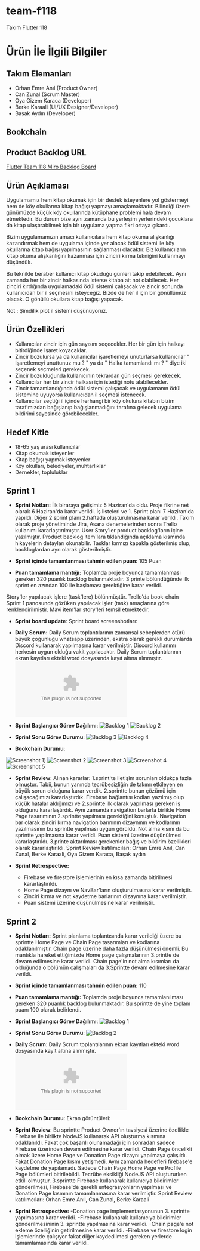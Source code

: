 # team-f118
Takım Flutter 118

# Ürün İle İlgili Bilgiler

## Takım Elemanları
- Orhan Emre Anıl (Product Owner)
- Can Zunal (Scrum Master)
- Oya Gizem Karaca (Developer)
- Berke Karaali (UI/UX Designer/Developer)
- Başak Aydın (Developer)

## Bookchain

## Product Backlog URL
[Flutter Team 118 Miro Backlog Board](https://miro.com/app/board/uXjVMBqgDPA=/?share_link_id=133335752534)

## Ürün Açıklaması

Uygulamamız hem kitap okumak için bir destek isteyenlere yol göstermeyi hem de köy okullarına kitap bağışı yapmayı amaçlamaktadır. Bilindiği üzere günümüzde küçük köy okullarında kütüphane problemi hala devam etmektedir. Bu durum bize aynı zamanda  bu yerleşim yerlerindeki çocuklara da kitap ulaştırabilmek için bir uygulama yapma fikri ortaya çıkardı.

Bizim uygulamamızın amacı kullanıcılara hem kitap okuma alışkanlığı kazandırmak hem de uygulama içinde yer alacak ödül sistemi ile köy okullarına kitap bağışı yapılmasının sağlanması olacaktır. Biz kullanıcıların kitap okuma alışkanlığını kazanması için zinciri kırma tekniğini kullanmayı düşündük.

Bu teknikle beraber kullanıcı kitap okuduğu günleri takip edebilecek. Aynı zamanda her bir zincir halkasında isterse kitaba ait not olabilecek. Her zinciri kırdığında uygulamadaki ödül sistemi çalışacak ve zincir sonunda kullanıcıdan bir il seçmesini isteyceğiz. Bizde de her il için bir gönüllümüz olacak. O gönüllü okullara kitap bağışı yapacak.

Not : Şimdilik plot il sistemi düşünüyoruz.

## Ürün Özellikleri

- Kullanıcılar zincir için gün sayısını seçecekler. Her bir gün için halkayı bitirdiğinde işaret koyacaklar.
- Zincir bozulursa ya da kullanıcılar işaretlemeyi unuturlarsa kullanıcılar " İşaretlemeyi unuttunuz mu ? " ya da " Halka tamamlandı mı ? " diye iki seçenek seçmeleri gerekecek.
- Zincir bozulduğunda kullanıcının tekrardan gün seçmesi gerekecek.
- Kullanıcılar her bir zincir halkası için istediği notu alabilecekler.
- Zincir tamamlandığında ödül sistemi çalışacak ve uygulamanın ödül sistemine uyuyorsa kullanıcıdan il seçmesi istenecek.
- Kullanıcılar seçtiği il içinde herhangi bir köy okuluna kitabın bizim tarafımızdan bağışlanıp bağışlanmadığını tarafına gelecek uygulama bildirimi sayesinde görebilecekler.

## Hedef Kitle

- 18-65 yaş arası kullanıcılar
- Kitap okumak isteyenler
- Kitap bağışı yapmak isteyenler
- Köy okulları, belediyeler, muhtarlıklar
- Dernekler, topluluklar

## Sprint 1

- **Sprint Notları:** İlk biraraya gelişimiz 5 Haziran'da oldu. Proje fikrine net olarak 6 Haziran'da karar verildi. İş listeleri ve 1. Sprint planı 7 Haziran'da yapıldı. Diğer 2 sprint planı 2.haftada oluşturulmasına karar verildi. Takım olarak proje yönetiminde Jira, Asana denemelerinden sonra Trello kullanımı kararlaştırılmıştır. User Story'ler product backlog'ların içine yazılmıştır. Product backlog item'lara tıklandığında açıklama kısmında hikayelerin detayları okunabilir. Tasklar kırmızı kapakla gösterilmiş olup, backloglardan ayrı olarak gösterilmiştir.

- **Sprint içinde tamamlanması tahmin edilen puan:** 105 Puan

- **Puan tamamlama mantığı:**  Toplamda proje boyunca tamamlanması gereken 320 puanlık backlog bulunmaktadır. 3 printe bölündüğünde ilk sprint en azından 100 ile başlaması gerektiğine karar verildi.

Story'ler yapılacak işlere (task'lere) bölünmüştür. Trello'da book-chain Sprint 1 panosunda gözüken yapılacak işler (task) amaçlarına göre renklendirilmiştir. Mavi item'lar story'leri temsil etmektedir.

- **Sprint board update**: Sprint board screenshotları:

- **Daily Scrum:** Daily Scrum toplantılarının zamansal sebeplerden ötürü büyük çoğunluğu whatsapp üzerinden, ekstra olarak gerekli durumlarda Discord kullanarak yapılmasına karar verilmiştir. Discord kullanımı herkesin uygun olduğu vakit yapılacaktır. Daily Scrum toplantılarının ekran kayıtları ekteki word dosyasında kayıt altına alınmıştır. ![Sprint 1 Daily Scrum Chats](https://github.com/orhanea/team-f118/blob/b97946f2cd7aa96a7cee7b05271c5b09c7deba3a/ProjectManagement/Sprint%201/Daily%20scrum%20Chats.docx)

- **Sprint Başlangıcı Görev Dağılımı**:
![Backlog 1](https://raw.githubusercontent.com/orhanea/team-f118/main/ProjectManagement/Sprint%201/Trello_Sprint_1_1.png)
![Backlog 2](https://raw.githubusercontent.com/orhanea/team-f118/main/ProjectManagement/Sprint%201/Trello_Sprint_1_1_2.png)

- **Sprint Sonu Görev Durumu**:
![Backlog 3](https://github.com/orhanea/team-f118/blob/03183e7b91e85e3b73bee881c8203454e4961af8/ProjectManagement/Sprint%201/Trello_Sprint_1_3.png)
![Backlog 4](https://github.com/orhanea/team-f118/blob/03183e7b91e85e3b73bee881c8203454e4961af8/ProjectManagement/Sprint%201/Trello_Sprint_1_4.png)


- **Bookchain Durumu**:

![Screenshot 1](https://github.com/orhanea/team-f118/blob/03183e7b91e85e3b73bee881c8203454e4961af8/ProjectManagement/Sprint%201/ForgotPassword.png))
![Screenshot 2](https://github.com/orhanea/team-f118/blob/03183e7b91e85e3b73bee881c8203454e4961af8/ProjectManagement/Sprint%201/Homepage.png)
![Screenshot 3](https://github.com/orhanea/team-f118/blob/03183e7b91e85e3b73bee881c8203454e4961af8/ProjectManagement/Sprint%201/Login.png)
![Screenshot 4](https://github.com/orhanea/team-f118/blob/03183e7b91e85e3b73bee881c8203454e4961af8/ProjectManagement/Sprint%201/Signin.png)
![Screenshot 5](https://github.com/orhanea/team-f118/blob/03183e7b91e85e3b73bee881c8203454e4961af8/ProjectManagement/Sprint%201/ZinciriK%C4%B1rPuan.png)

- **Sprint Review**: 
Alınan kararlar: 1.sprint'te iletişim sorunları oldukça fazla olmuştur. Tabii, bunun yanında tecrübesizliğin de
takımı etkileyen en büyük sorun olduğuna karar verdik. 2.sprintte bunun çözümü için çalışacağımızı kararlaştırdık. Firebase 
bağlantısı kodları yazılmış olup küçük hatalar aldığımızı ve 2.sprintte ilk olarak yapılması gereken iş
olduğunu kararlaştırdık. Aynı zamanda navigation barlarla birlikte Home Page tasarımının 2.sprintte yapılması gerektiğini konuştuk.
Navigation bar olarak zinciri kırma navigation barınının dizaynının ve kodlarının yazılmasının bu sprintte yapılması uygun görüldü.
Not alma kısmı da bu sprintte yapılmasına karar verildi. Puan sistemi üzerine düşünülmesi kararlaştırıldı. 3.printe aktarılması gerekenler
bağış ve bildirim özellikleri olarak kararlaştırıldı. Sprint Review katılımcıları: Orhan Emre Anıl, Can Zunal, Berke Karaali, Oya Gizem Karaca, Başak aydın

- **Sprint Retrospective:**

  - Firebase ve firestore işlemlerinin en kısa zamanda bitirilmesi kararlaştırıldı.
  - Home Page dizaynı ve NavBar'ların oluşturulmasına karar verilmiştir.
  - Zinciri kırma ve not kaydetme barlarının dizaynına karar verilmiştir.
  - Puan sistemi üzerine düşünülmesine karar verilmiştir.
 
## Sprint 2
- **Sprint Notları:** Sprint planlama toplantısında karar verildiği üzere bu sprintte Home Page ve Chain Page tasarımları ve kodlarına odaklanılmıştır. Chain page üzerine daha fazla düşünülmesi önemli. Bu mantıkla hareket ettiğimizde Home page çalışmalarının 3.printte de devam edilmesine karar verildi. Chain page'in not alma kısımları da olduğunda o bölümün çalışmaları da 3.Sprintte devam edilmesine karar verildi.
  
- **Sprint içinde tamamlanması tahmin edilen puan:** 110 
- **Puan tamamlama mantığı:** Toplamda proje boyunca tamamlanılması gereken 320 puanlık backlog bulunmaktadır. Bu sprintte de yine toplam puanı 100 olarak belirlendi.

- **Sprint Başlangıcı Görev Dağılımı**:
![Backlog 1](https://github.com/orhanea/team-f118/blob/d6beabb9e52912d9df1726212b1800bff1b12d80/ProjectManagement/Sprint%202/1.PNG)
- **Sprint Sonu Görev Durumu**:
![Backlog 2](https://github.com/orhanea/team-f118/blob/d6beabb9e52912d9df1726212b1800bff1b12d80/ProjectManagement/Sprint%202/5.PNG)

- **Daily Scrum**: Daily Scrum toplantılarının ekran kayıtları ekteki word dosyasında kayıt altına alınmıştır. ![Sprint 2 Daily Scrum Chats](https://github.com/orhanea/team-f118/blob/d6beabb9e52912d9df1726212b1800bff1b12d80/ProjectManagement/Sprint%202/Scrum%20Chats.docx)

  
- **Bookchain Durumu**: Ekran görüntüleri:
- **Sprint Review**:  Bu sprintte Product Owner'ın tavsiyesi üzerine özellikle Firebase ile birlikte NodeJS kullanarak API oluşturma kısmına odaklanıldı. Fakat çok başarılı olunamadağı için sonradan sadece Firebase üzerinden devam edilmesine karar verildi. Chain Page öncelikli olmak üzere Home Page ve Donation Page dizaynı yapılmaya çalışıldı. Fakat Donation Page kısmı yetişmedi. Aynı zamanda hedefleri firebase'e kaydetme de yapılamadı. Sadece Chain Page,Home Page ve Profile Page bölümleri bitirilebildi.  Tecrübe eksikliği NodeJS API oluştururken etkili olmuştur. 3.sprintte Firebase kullanarak kullanıcıya bildirimler gönderilmesi, Firebase'de gerekli entegrasyonların yapılması ve Donation Page kısmının tamamlanmasına karar verilmiştir. Sprint Review katılımcıları: Orhan Emre Anıl, Can Zunal, Berke Karaali
  
- **Sprint Retrospective:**
-Donation page implementasyonunun 3. sprintte yapılmasına karar verildi.
-Firebase kullanarak kullanıcıya bildirimler gönderilmesininin 3. sprintte yapılmasına karar verildi.
-Chain page'e not ekleme özelliğinin getirilmesine karar verildi.
-Firebase ve firestore login işlemlerinde çalışıyor fakat diğer kaydedilmesi gereken yerlerde tamamlamasında karar verildi.

